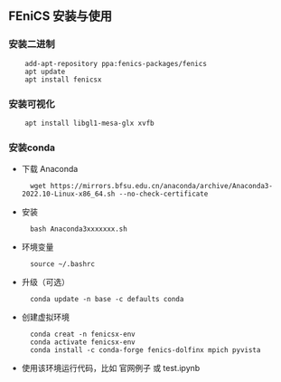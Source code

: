 ## FEniCS 安装与使用
### 安装二进制

        add-apt-repository ppa:fenics-packages/fenics
        apt update
        apt install fenicsx

### 安装可视化

        apt install libgl1-mesa-glx xvfb

### 安装conda

* 下载 Anaconda
  
        wget https://mirrors.bfsu.edu.cn/anaconda/archive/Anaconda3-2022.10-Linux-x86_64.sh --no-check-certificate

* 安装 

        bash Anaconda3xxxxxxx.sh

* 环境变量

        source ~/.bashrc

* 升级（可选）

        conda update -n base -c defaults conda

* 创建虚拟环境

        conda creat -n fenicsx-env
        conda activate fenicsx-env
        conda install -c conda-forge fenics-dolfinx mpich pyvista

* 使用该环境运行代码，比如 官网例子 或 test.ipynb
